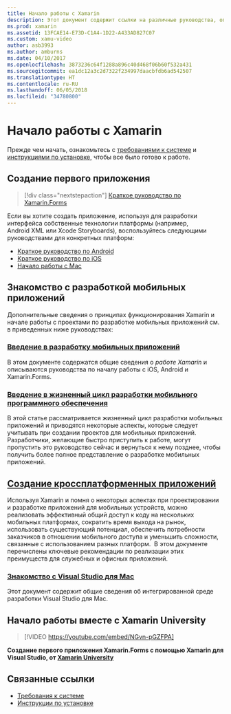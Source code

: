 ```yaml
---
title: Начало работы с Xamarin
description: Этот документ содержит ссылки на различные руководства, описывающие начало разработки Xamarin.Mac. Указанные в нем материалы посвящены созданию первого приложения, знакомству с разработкой мобильных приложений и обучению с помощью Xamarin University.
ms.prod: xamarin
ms.assetid: 13FCAE14-E73D-C1A4-1D22-A433AD827C07
ms.custom: xamu-video
author: asb3993
ms.author: amburns
ms.date: 04/10/2017
ms.openlocfilehash: 3873236c64f1288a896c40d468f06b60f532a431
ms.sourcegitcommit: ea1dc12a3c2d7322f234997daacbfdb6ad542507
ms.translationtype: HT
ms.contentlocale: ru-RU
ms.lasthandoff: 06/05/2018
ms.locfileid: "34780800"
---
```

# <a name="getting-started-with-xamarin"></a>Начало работы с Xamarin

Прежде чем начать, ознакомьтесь с [требованиями к системе](requirements.md) и [инструкциями по установке](installation/index.md), чтобы все было готово к работе.

## <a name="build-your-first-app"></a>Создание первого приложения

> [!div class="nextstepaction"]
> [Краткое руководство по Xamarin.Forms](~/xamarin-forms/get-started/hello-xamarin-forms/quickstart.md)

Если вы хотите создать приложение, используя для разработки интерфейса собственные технологии платформы (например, Android XML или Xcode Storyboards), воспользуйтесь следующими руководствами для конкретных платформ:

* [Краткое руководство по Android](~/android/get-started/hello-android/hello-android-quickstart.md)
* [Краткое руководство по iOS](~/ios/get-started/hello-ios/hello-ios-quickstart.md)
* [Начало работы с Mac](~/mac/get-started/hello-mac.md)

## <a name="getting-started-with-mobile-development"></a>Знакомство с разработкой мобильных приложений

Дополнительные сведения о принципах функционирования Xamarin и начале работы с проектами по разработке мобильных приложений см. в приведенных ниже руководствах:

###  <a name="introduction-to-mobile-developmentcross-platformget-startedintroduction-to-mobile-developmentmd"></a>[Введение в разработку мобильных приложений](~/cross-platform/get-started/introduction-to-mobile-development.md)

В этом документе содержатся общие сведения о *работе Xamarin* и описываются руководства по началу работы с iOS, Android и Xamarin.Forms.

###  <a name="introduction-to-the-mobile-software-development-lifecyclecross-platformget-startedintroduction-to-mobile-sdlcmd"></a>[Введение в жизненный цикл разработки мобильного программного обеспечения](~/cross-platform/get-started/introduction-to-mobile-sdlc.md)

В этой статье рассматривается жизненный цикл разработки мобильных приложений и приводятся некоторые аспекты, которые следует учитывать при создании проектов для мобильных приложений. Разработчики, желающие быстро приступить к работе, могут пропустить это руководство сейчас и вернуться к нему позднее, чтобы получить более полное представление о разработке мобильных приложений.

##  <a name="building-cross-platform-applicationscross-platformapp-fundamentalsbuilding-cross-platform-applicationsindexmd"></a>[Создание кроссплатформенных приложений](~/cross-platform/app-fundamentals/building-cross-platform-applications/index.md)

Используя Xamarin и помня о некоторых аспектах при проектировании и разработке приложений для мобильных устройств, можно реализовать эффективный общий доступ к коду на нескольких мобильных платформах, сократить время выхода на рынок, использовать существующий потенциал, обеспечить потребности заказчиков в отношении мобильного доступа и уменьшить сложности, связанные с использованием разных платформ. &nbsp;В этом документе перечислены ключевые рекомендации по реализации этих преимуществ для служебных и офисных приложений.

###  <a name="introducing-visual-studio-for-machttpsdocsmicrosoftcomvisualstudiomac"></a>[Знакомство с Visual Studio для Mac](https://docs.microsoft.com/visualstudio/mac/)

Этот документ содержит общие сведения об интегрированной среде разработки Visual Studio для Mac.


## <a name="get-started-with-xamarin-university"></a>Начало работы вместе с Xamarin University

> [!VIDEO https://youtube.com/embed/NGvn-pGZFPA]

**Создание первого приложения Xamarin.Forms с помощью Xamarin для Visual Studio, от [Xamarin University](https://university.xamarin.com)**

## <a name="related-links"></a>Связанные ссылки

- [Требования к системе](requirements.md)
- [Инструкции по установке](~/cross-platform/get-started/installation/index.md)
